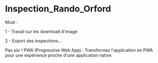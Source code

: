 # Inspection_Rando_Orford

Must :

1 - Travail sur les download d'image

2 - Export des inspections...


Pas sûr !
PWA (Progressive Web App) : Transformez l'application en PWA pour une expérience proche d'une application native

